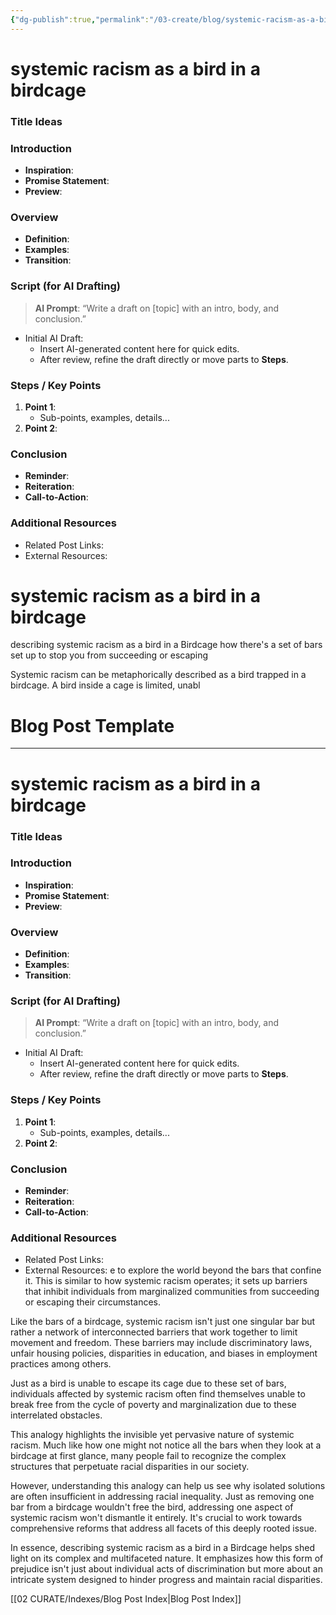 ```yaml
---
{"dg-publish":true,"permalink":"/03-create/blog/systemic-racism-as-a-bird-in-a-birdcage/","tags":["racism","systemic-racism","white-supremacy"]}
---
```




# systemic racism as a bird in a birdcage

### Title Ideas

### Introduction

- **Inspiration**:
- **Promise Statement**:
- **Preview**:

### Overview

- **Definition**:
- **Examples**:
- **Transition**:

### Script (for AI Drafting)

> **AI Prompt**: “Write a draft on [topic] with an intro, body, and conclusion.”

- Initial AI Draft:
    - Insert AI-generated content here for quick edits.
    - After review, refine the draft directly or move parts to **Steps**.

### Steps / Key Points

1. **Point 1**:
    - Sub-points, examples, details...
2. **Point 2**:

### Conclusion

- **Reminder**:
- **Reiteration**:
- **Call-to-Action**:

### Additional Resources

- Related Post Links:
- External Resources:
# systemic racism as a bird in a birdcage

describing systemic racism as a bird in a Birdcage how there's a set of bars set up to stop you from succeeding or escaping

Systemic racism can be metaphorically described as a bird trapped in a birdcage. A bird inside a cage is limited, unabl

# Blog Post Template

---

# systemic racism as a bird in a birdcage

### Title Ideas

### Introduction

- **Inspiration**:
- **Promise Statement**:
- **Preview**:

### Overview

- **Definition**:
- **Examples**:
- **Transition**:

### Script (for AI Drafting)

> **AI Prompt**: “Write a draft on [topic] with an intro, body, and conclusion.”

- Initial AI Draft:
    - Insert AI-generated content here for quick edits.
    - After review, refine the draft directly or move parts to **Steps**.

### Steps / Key Points

1. **Point 1**:
    - Sub-points, examples, details...
2. **Point 2**:

### Conclusion

- **Reminder**:
- **Reiteration**:
- **Call-to-Action**:

### Additional Resources

- Related Post Links:
- External Resources:
e to explore the world beyond the bars that confine it. This is similar to how systemic racism operates; it sets up barriers that inhibit individuals from marginalized communities from succeeding or escaping their circumstances.

Like the bars of a birdcage, systemic racism isn't just one singular bar but rather a network of interconnected barriers that work together to limit movement and freedom. These barriers may include discriminatory laws, unfair housing policies, disparities in education, and biases in employment practices among others. 

Just as a bird is unable to escape its cage due to these set of bars, individuals affected by systemic racism often find themselves unable to break free from the cycle of poverty and marginalization due to these interrelated obstacles.

This analogy highlights the invisible yet pervasive nature of systemic racism. Much like how one might not notice all the bars when they look at a birdcage at first glance, many people fail to recognize the complex structures that perpetuate racial disparities in our society.

However, understanding this analogy can help us see why isolated solutions are often insufficient in addressing racial inequality. Just as removing one bar from a birdcage wouldn't free the bird, addressing one aspect of systemic racism won't dismantle it entirely. It's crucial to work towards comprehensive reforms that address all facets of this deeply rooted issue.

In essence, describing systemic racism as a bird in a Birdcage helps shed light on its complex and multifaceted nature. It emphasizes how this form of prejudice isn't just about individual acts of discrimination but more about an intricate system designed to hinder progress and maintain racial disparities.



[[02 CURATE/Indexes/Blog Post Index\|Blog Post Index]]